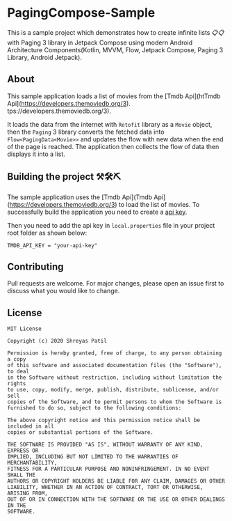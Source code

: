 # PagingCompose-Sample
This is a sample project which demonstrates how to create infinite lists 📋📋 with Paging 3 library in Jetpack Compose using modern Android Architecture Components(Kotlin, MVVM, Flow, Jetpack Compose, Paging 3 Library, Android Jetpack).

## About
This sample application loads a list of movies from the [Tmdb Api](htTmdb Api](https://developers.themoviedb.org/3).
tps://developers.themoviedb.org/3).

It loads the data from the internet with `Retofit` library as a `Movie` object, then the `Paging` 3 library converts the fetched data into `Flow<PagingData<Movie>>` 
and updates the flow with new data when the end of the page is reached. The application then collects the flow of data then displays it into a list.

## Building the project ⚒🛠⛏
The sample application uses the [Tmdb Api](Tmdb Api](https://developers.themoviedb.org/3) to load the list of movies. To successfully build the application 
you need to create a [api key](https://www.themoviedb.org/settings/api).

Then you need to add the api key in `local.properties` file in your project root folder as shown below:

```TMDB_API_KEY = "your-api-key"```

## Contributing
Pull requests are welcome. For major changes, please open an issue first to discuss what you would like to change.

## License
```
MIT License

Copyright (c) 2020 Shreyas Patil

Permission is hereby granted, free of charge, to any person obtaining a copy
of this software and associated documentation files (the "Software"), to deal
in the Software without restriction, including without limitation the rights
to use, copy, modify, merge, publish, distribute, sublicense, and/or sell
copies of the Software, and to permit persons to whom the Software is
furnished to do so, subject to the following conditions:

The above copyright notice and this permission notice shall be included in all
copies or substantial portions of the Software.

THE SOFTWARE IS PROVIDED "AS IS", WITHOUT WARRANTY OF ANY KIND, EXPRESS OR
IMPLIED, INCLUDING BUT NOT LIMITED TO THE WARRANTIES OF MERCHANTABILITY,
FITNESS FOR A PARTICULAR PURPOSE AND NONINFRINGEMENT. IN NO EVENT SHALL THE
AUTHORS OR COPYRIGHT HOLDERS BE LIABLE FOR ANY CLAIM, DAMAGES OR OTHER
LIABILITY, WHETHER IN AN ACTION OF CONTRACT, TORT OR OTHERWISE, ARISING FROM,
OUT OF OR IN CONNECTION WITH THE SOFTWARE OR THE USE OR OTHER DEALINGS IN THE
SOFTWARE.
```
